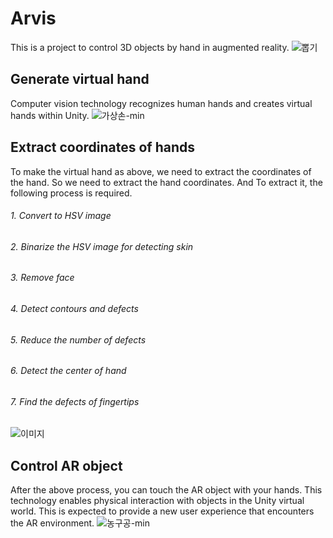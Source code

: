 # Arvis
This is a project to control 3D objects by hand in augmented reality.
![뽑기](https://user-images.githubusercontent.com/44297538/87217558-83f29000-c385-11ea-9c53-c897d88ead20.gif)

## Generate virtual hand
Computer vision technology recognizes human hands and creates virtual hands within Unity.
![가상손-min](https://user-images.githubusercontent.com/44297538/71554026-2340dd00-2a5d-11ea-92dd-498606d9941f.gif)

## Extract coordinates of hands
To make the virtual hand as above, we need to extract the coordinates of the hand. So we need to extract the hand coordinates. And To extract it, the following process is required.
###### 1. Convert to HSV image
###### 2. Binarize the HSV image for detecting skin
###### 3. Remove face
###### 4. Detect contours and defects
###### 5. Reduce the number of defects
###### 6. Detect the center of hand
###### 7. Find the defects of fingertips
![이미지](https://user-images.githubusercontent.com/44297538/71554029-289e2780-2a5d-11ea-8311-94c66f48a949.gif)

## Control AR object
After the above process, you can touch the AR object with your hands. 
This technology enables physical interaction with objects in the Unity virtual world. This is expected to provide a new user experience that encounters the AR environment.
![농구공-min](https://user-images.githubusercontent.com/44297538/71554028-25a33700-2a5d-11ea-9621-2418b9f8902c.gif)
